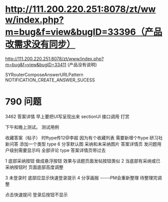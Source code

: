 # http://111.200.220.251:8078/zt/www/index.php?m=bug&f=view&bugID=33396（产品改需求没有同步）


http://111.200.220.251:8078/zt/www/index.php?m=bug&f=view&bugID=33411 (产品没有说明)

SYRouterComposeAnswerURLPattern
NOTIFICATION_CREATE_ANSWER_SUCESS
# 790 问题
3462 答案详情
早上要把UI写呈现出来
sectionUI
接口调用
打赏

下午和晚上测试。
测试用例

收藏答案（帖子） 时ftype传12@李超  因为有个收藏列表 需要新增个ftype
研习社 新问答 添加一个类型 type 6
分享默认图
采纳和未采纳图片
答案详情页 发问题用户级别需要显示吗
全部评论 type 答案详情页带过去

1 底部采纳按钮 做成悬浮按钮 效果与话题页面发帖按钮类似
2 当底部有采纳或已采纳按钮时 页面底部高度调整

3 未登录时 底部应显示快速登录提示
4 分享画报 -----PM会重新整理  待整理完调整

点击快速提问 登录后按钮不显示